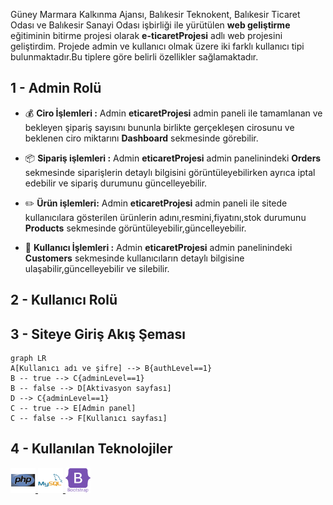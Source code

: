 Güney Marmara Kalkınma Ajansı, Balıkesir Teknokent, Balıkesir Ticaret Odası ve Balıkesir Sanayi Odası işbirliği ile yürütülen **web geliştirme** eğitiminin bitirme projesi olarak **e-ticaretProjesi** adlı web projesini geliştirdim. Projede admin ve kullanıcı olmak üzere iki farklı kullanıcı tipi bulunmaktadır.Bu tiplere göre belirli özellikler sağlamaktadır.

## 1 - Admin Rolü 

* :moneybag: **Ciro İşlemleri :** Admin **eticaretProjesi** admin paneli ile tamamlanan ve bekleyen şipariş sayısını bununla birlikte gerçekleşen cirosunu ve beklenen ciro miktarını **Dashboard** sekmesinde görebilir.

* :package: **Sipariş işlemleri :** Admin  **eticaretProjesi** admin panelinindeki **Orders** sekmesinde siparişlerin detaylı bilgisini görüntüleyebilirken ayrıca iptal edebilir ve sipariş durumunu güncelleyebilir. 

* :pencil2:	**Ürün işlemleri:** Admin **eticaretProjesi** admin paneli ile sitede kullanıcılara gösterilen ürünlerin adını,resmini,fiyatını,stok durumunu **Products** sekmesinde görüntüleyebilir,güncelleyebilir.

* :man: **Kullanıcı İşlemleri :** Admin  **eticaretProjesi** admin panelinindeki **Customers** sekmesinde kullanıcıların detaylı bilgisine ulaşabilir,güncelleyebilir ve silebilir.

## 2 - Kullanıcı Rolü

## 3 - Siteye Giriş Akış Şeması

```mermaid
graph LR
A[Kullanıcı adı ve şifre] --> B{authLevel==1}
B -- true --> C{adminLevel==1}
B -- false --> D[Aktivasyon sayfası]
D --> C{adminLevel==1}
C -- true --> E[Admin panel]
C -- false --> F[Kullanıcı sayfası]
```

## 4 - Kullanılan Teknolojiler

<p align="left"> 
<a href="https://www.php.net" target="_blank" rel="noreferrer"> <img src="https://raw.githubusercontent.com/devicons/devicon/master/icons/php/php-original.svg" alt="php" width="40" height="40"/> </a>
<a href="https://www.mysql.com/" target="_blank" rel="noreferrer"> <img src="https://raw.githubusercontent.com/devicons/devicon/master/icons/mysql/mysql-original-wordmark.svg" alt="mysql" width="40" height="40"/> </a>
<a href="https://getbootstrap.com" target="_blank" rel="noreferrer"> <img src="https://raw.githubusercontent.com/devicons/devicon/master/icons/bootstrap/bootstrap-plain-wordmark.svg" alt="bootstrap" width="40" height="40"/></a> </p>
